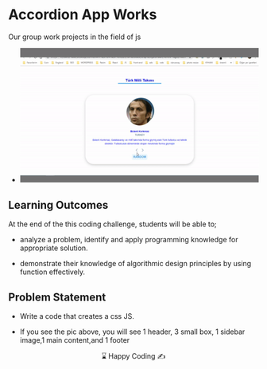 # Accordion App Works

Our group work projects in the field of js


- ![gif](https://raw.githubusercontent.com/yhekim/HTML-CSS-JS-FREE-GROUP-WORKS/main/Review-Pages/review-pages.gif)


## Learning Outcomes

At the end of the this coding challenge, students will be able to;

- analyze a problem, identify and apply programming knowledge for appropriate solution.

- demonstrate their knowledge of algorithmic design principles by using function effectively.

   
## Problem Statement

- Write a code that creates a css JS.




- If you see the pic above, you will see 1 header, 3 small box, 1 sidebar image,1 main content,and 1 footer 

<center> ⌛ Happy Coding  ✍ </center>
